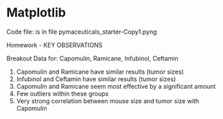 # Matplotlib

Code file: is in file pymaceuticals_starter-Copy1.pyng

Homework - KEY OBSERVATIONS

Breakout Data for:  Capomulin, Ramicane, Infubinol, Ceftamin

1) Capomulin and Ramicane have similar results (tumor sizes)
2) Infubinol and Ceftamin have similar results (tumor sizes)
3) Capomulin and Ramicane seem most effective by a significant amount
4) Few outliers within these groups
5) Very strong correlation between mouse size and tumor size with Capomulin 
